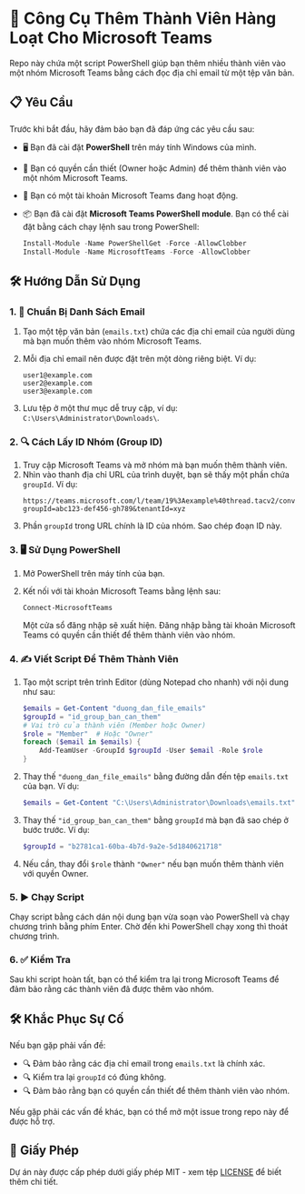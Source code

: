 # 🚀 Công Cụ Thêm Thành Viên Hàng Loạt Cho Microsoft Teams

Repo này chứa một script PowerShell giúp bạn thêm nhiều thành viên vào một nhóm Microsoft Teams bằng cách đọc địa chỉ email từ một tệp văn bản.

## 📋 Yêu Cầu

Trước khi bắt đầu, hãy đảm bảo bạn đã đáp ứng các yêu cầu sau:

- 🖥️ Bạn đã cài đặt **PowerShell** trên máy tính Windows của mình.
- 👤 Bạn có quyền cần thiết (Owner hoặc Admin) để thêm thành viên vào một nhóm Microsoft Teams.
- 🔑 Bạn có một tài khoản Microsoft Teams đang hoạt động.
- 📦 Bạn đã cài đặt **Microsoft Teams PowerShell module**. Bạn có thể cài đặt bằng cách chạy lệnh sau trong PowerShell:

  ```powershell
  Install-Module -Name PowerShellGet -Force -AllowClobber
  Install-Module -Name MicrosoftTeams -Force -AllowClobber
  ```

## 🛠️ Hướng Dẫn Sử Dụng

### 1. 📑 Chuẩn Bị Danh Sách Email

1. Tạo một tệp văn bản (`emails.txt`) chứa các địa chỉ email của người dùng mà bạn muốn thêm vào nhóm Microsoft Teams.
2. Mỗi địa chỉ email nên được đặt trên một dòng riêng biệt. Ví dụ:

   ```
   user1@example.com
   user2@example.com
   user3@example.com
   ```

3. Lưu tệp ở một thư mục dễ truy cập, ví dụ: `C:\Users\Administrator\Downloads\`.

### 2. 🔍 Cách Lấy ID Nhóm (Group ID)

1. Truy cập Microsoft Teams và mở nhóm mà bạn muốn thêm thành viên.
2. Nhìn vào thanh địa chỉ URL của trình duyệt, bạn sẽ thấy một phần chứa `groupId`. Ví dụ:
   ```
   https://teams.microsoft.com/l/team/19%3Aexample%40thread.tacv2/conversations?groupId=abc123-def456-gh789&tenantId=xyz
   ```
3. Phần `groupId` trong URL chính là ID của nhóm. Sao chép đoạn ID này.

### 3. 🖥️ Sử Dụng PowerShell

1. Mở PowerShell trên máy tính của bạn.

2. Kết nối với tài khoản Microsoft Teams bằng lệnh sau:
   ```powershell
   Connect-MicrosoftTeams
   ```
   Một cửa sổ đăng nhập sẽ xuất hiện. Đăng nhập bằng tài khoản Microsoft Teams có quyền cần thiết để thêm thành viên vào nhóm.

### 4. ✍️ Viết Script Để Thêm Thành Viên

1. Tạo một script trên trình Editor (dùng Notepad cho nhanh) với nội dung như sau:

   ```powershell
   $emails = Get-Content "duong_dan_file_emails"
   $groupId = "id_group_ban_can_them"
   # Vai trò của thành viên (Member hoặc Owner)
   $role = "Member"  # Hoặc "Owner"
   foreach ($email in $emails) {
       Add-TeamUser -GroupId $groupId -User $email -Role $role
   }
   ```

2. Thay thế `"duong_dan_file_emails"` bằng đường dẫn đến tệp `emails.txt` của bạn. Ví dụ:
   ```powershell
   $emails = Get-Content "C:\Users\Administrator\Downloads\emails.txt"
   ```

3. Thay thế `"id_group_ban_can_them"` bằng `groupId` mà bạn đã sao chép ở bước trước. Ví dụ:
   ```powershell
   $groupId = "b2781ca1-60ba-4b7d-9a2e-5d1840621718"
   ```

4. Nếu cần, thay đổi `$role` thành `"Owner"` nếu bạn muốn thêm thành viên với quyền Owner.

### 5. ▶️ Chạy Script

Chạy script bằng cách dán nội dung bạn vừa soạn vào PowerShell và chạy chương trình bằng phím Enter. Chờ đến khi PowerShell chạy xong thì thoát chương trình.

### 6. ✅ Kiểm Tra

Sau khi script hoàn tất, bạn có thể kiểm tra lại trong Microsoft Teams để đảm bảo rằng các thành viên đã được thêm vào nhóm.

## 🛠️ Khắc Phục Sự Cố

Nếu bạn gặp phải vấn đề:

- 🔍 Đảm bảo rằng các địa chỉ email trong `emails.txt` là chính xác.
- 🔍 Kiểm tra lại `groupId` có đúng không.
- 🔍 Đảm bảo rằng bạn có quyền cần thiết để thêm thành viên vào nhóm.

Nếu gặp phải các vấn đề khác, bạn có thể mở một issue trong repo này để được hỗ trợ.

## 📄 Giấy Phép

Dự án này được cấp phép dưới giấy phép MIT - xem tệp [LICENSE](LICENSE) để biết thêm chi tiết.
